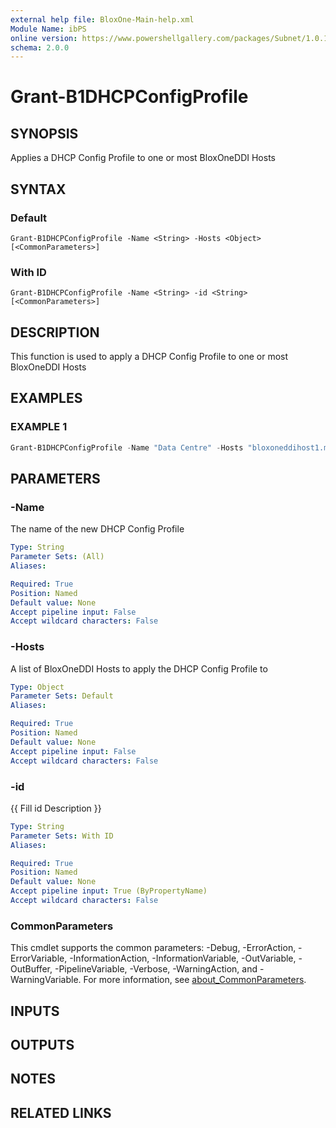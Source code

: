 ```yaml
---
external help file: BloxOne-Main-help.xml
Module Name: ibPS
online version: https://www.powershellgallery.com/packages/Subnet/1.0.14/Content/Public%5CGet-Subnet.ps1
schema: 2.0.0
---
```


# Grant-B1DHCPConfigProfile

## SYNOPSIS
Applies a DHCP Config Profile to one or most BloxOneDDI Hosts

## SYNTAX

### Default
```
Grant-B1DHCPConfigProfile -Name <String> -Hosts <Object> [<CommonParameters>]
```

### With ID
```
Grant-B1DHCPConfigProfile -Name <String> -id <String> [<CommonParameters>]
```

## DESCRIPTION
This function is used to apply a DHCP Config Profile to one or most BloxOneDDI Hosts

## EXAMPLES

### EXAMPLE 1
```powershell
Grant-B1DHCPConfigProfile -Name "Data Centre" -Hosts "bloxoneddihost1.mydomain.corp","bloxoneddihost2.mydomain.corp"
```

## PARAMETERS

### -Name
The name of the new DHCP Config Profile

```yaml
Type: String
Parameter Sets: (All)
Aliases:

Required: True
Position: Named
Default value: None
Accept pipeline input: False
Accept wildcard characters: False
```

### -Hosts
A list of BloxOneDDI Hosts to apply the DHCP Config Profile to

```yaml
Type: Object
Parameter Sets: Default
Aliases:

Required: True
Position: Named
Default value: None
Accept pipeline input: False
Accept wildcard characters: False
```

### -id
{{ Fill id Description }}

```yaml
Type: String
Parameter Sets: With ID
Aliases:

Required: True
Position: Named
Default value: None
Accept pipeline input: True (ByPropertyName)
Accept wildcard characters: False
```

### CommonParameters
This cmdlet supports the common parameters: -Debug, -ErrorAction, -ErrorVariable, -InformationAction, -InformationVariable, -OutVariable, -OutBuffer, -PipelineVariable, -Verbose, -WarningAction, and -WarningVariable. For more information, see [about_CommonParameters](http://go.microsoft.com/fwlink/?LinkID=113216).

## INPUTS

## OUTPUTS

## NOTES

## RELATED LINKS
